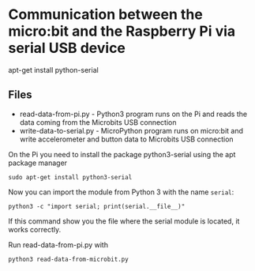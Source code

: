 # Communication between the micro:bit and the Raspberry Pi via serial USB device

apt-get install python-serial

## Files

- read-data-from-pi.py		- Python3 program runs on the Pi and reads the data coming from the Microbits USB connection 
- write-data-to-serial.py	- MicroPython program runs on micro:bit and write accelerometer and button data to Microbits USB connection

On the Pi you need to install the package python3-serial using the apt package manager
```
sudo apt-get install python3-serial
```

Now you can import the module from Python 3 with the name ```serial```:
```
python3 -c "import serial; print(serial.__file__)"
```

If this command show you the file where the serial module is located, it works correctly.

Run read-data-from-pi.py with
```
python3 read-data-from-microbit.py
```
